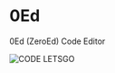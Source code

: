 # 0Ed
 0Ed (ZeroEd) Code Editor

![CODE LETSGO](https://github.com/wAIfu-DEV/0Ed/blob/main/resources/readme-assets/code.gif)